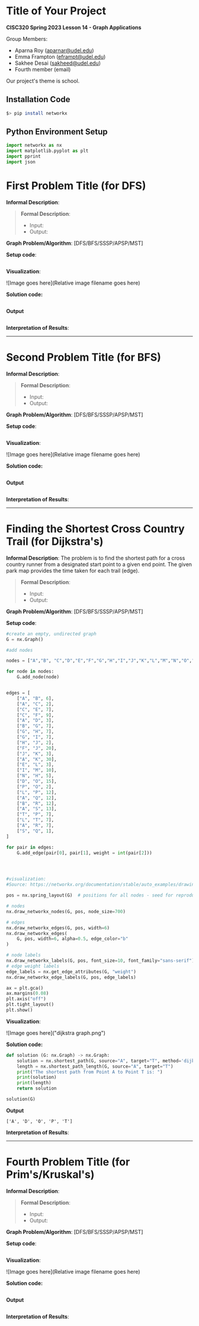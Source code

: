 # Title of Your Project

**CISC320 Spring 2023 Lesson 14 - Graph Applications**

Group Members:

- Aparna Roy (aparnar@udel.edu)
- Emma Frampton (eframpt@udel.edu)
- Sakhee Desai (sakheed@udel.edu)
- Fourth member (email)

Our project's theme is school.

## Installation Code

```sh
$> pip install networkx
```

## Python Environment Setup

```python
import networkx as nx
import matplotlib.pyplot as plt 
import pprint
import json
```

# First Problem Title (for DFS)

**Informal Description**:

> **Formal Description**:
>
> - Input:
> - Output:

**Graph Problem/Algorithm**: [DFS/BFS/SSSP/APSP/MST]

**Setup code**:

```python

```

**Visualization**:

![Image goes here](Relative image filename goes here)

**Solution code:**

```python

```

**Output**

```

```

**Interpretation of Results**:

---

# Second Problem Title (for BFS)

**Informal Description**:

> **Formal Description**:
>
> - Input:
> - Output:

**Graph Problem/Algorithm**: [DFS/BFS/SSSP/APSP/MST]

**Setup code**:

```python

```

**Visualization**:

![Image goes here](Relative image filename goes here)

**Solution code:**

```python

```

**Output**

```

```

**Interpretation of Results**:

---

# Finding the Shortest Cross Country Trail (for Dijkstra's)

**Informal Description**: The problem is to find the shortest path for a cross country runner from a designated start point to a given end point. The given park map provides the time taken for each trail (edge). 

> **Formal Description**:
>
> - Input:
> - Output:

**Graph Problem/Algorithm**: [DFS/BFS/SSSP/APSP/MST]

**Setup code**:

```python
#create an empty, undirected graph
G = nx.Graph()

#add nodes 

nodes = ["A","B", "C","D","E","F","G","H","I","J","K","L","M","N","O","P","Q","R","S","T"]

for node in nodes:
    G.add_node(node)


edges = [
    ["A", "B", 6],
    ["A", "C", 2],
    ["C", "E", 7],
    ["C", "F", 9],
    ["A", "D", 3],
    ["B", "G", 7],
    ["G", "H", 7],
    ["G", "I", 7],
    ["H", "J", 2],
    ["F", "J", 20],
    ["J", "K", 3],
    ["A", "K", 30],
    ["E", "L", 3],
    ["I", "M", 10],
    ["N", "H", 5],
    ["D", "O", 15],
    ["P", "O", 2],
    ["L", "P", 12],
    ["A", "Q", 12],
    ["B", "R", 12],
    ["A", "S", 13],
    ["T", "P", 7],
    ["L", "T", 7],
    ["A", "R", 7],
    ["S", "Q", 1],
]

for pair in edges:
    G.add_edge(pair[0], pair[1], weight = int(pair[2]))




#visualization: 
#Source: https://networkx.org/documentation/stable/auto_examples/drawing/plot_weighted_graph.html

pos = nx.spring_layout(G)  # positions for all nodes - seed for reproducibility

# nodes
nx.draw_networkx_nodes(G, pos, node_size=700)

# edges
nx.draw_networkx_edges(G, pos, width=6)
nx.draw_networkx_edges(
    G, pos, width=6, alpha=0.5, edge_color="b"
)

# node labels
nx.draw_networkx_labels(G, pos, font_size=10, font_family="sans-serif")
# edge weight labels
edge_labels = nx.get_edge_attributes(G, "weight")
nx.draw_networkx_edge_labels(G, pos, edge_labels)

ax = plt.gca()
ax.margins(0.08)
plt.axis("off")
plt.tight_layout()
plt.show()
```

**Visualization**:

![Image goes here]("dijkstra graph.png")

**Solution code:**

```python
def solution (G: nx.Graph) -> nx.Graph:
    solution = nx.shortest_path(G, source="A", target="T", method='dijkstra')
    length = nx.shortest_path_length(G, source="A", target="T")
    print("The shortest path from Point A to Point T is: ")
    print(solution)
    print(length)
    return solution

solution(G)

```

**Output**

```
['A', 'D', 'O', 'P', 'T']
```

**Interpretation of Results**:

---

# Fourth Problem Title (for Prim's/Kruskal's)

**Informal Description**:

> **Formal Description**:
>
> - Input:
> - Output:

**Graph Problem/Algorithm**: [DFS/BFS/SSSP/APSP/MST]

**Setup code**:

```python

```

**Visualization**:

![Image goes here](Relative image filename goes here)

**Solution code:**

```python

```

**Output**

```

```

**Interpretation of Results**:
